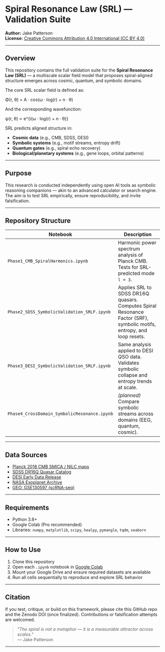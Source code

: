 

# Spiral Resonance Law (SRL) — Validation Suite

**Author:** Jake Patterson  
**License:** [Creative Commons Attribution 4.0 International (CC BY 4.0)](https://creativecommons.org/licenses/by/4.0/)  

---

## Overview

This repository contains the full validation suite for the **Spiral Resonance Law (SRL)** — a multiscale scalar field model that proposes spiral-aligned structure emerges across cosmic, quantum, and symbolic domains.

The core SRL scalar field is defined as:

Φ(r, θ) = A · cos(ω · log(r) + n · θ)

And the corresponding wavefunction:

ψ(r, θ) ∝ e^{i(ω · log(r) + n · θ)}

SRL predicts aligned structure in:
- **Cosmic data** (e.g., CMB, SDSS, DESI)
- **Symbolic systems** (e.g., motif streams, entropy drift)
- **Quantum gates** (e.g., spiral echo recovery)
- **Biological/planetary systems** (e.g., gene loops, orbital patterns)

---

## Purpose

This research is conducted independently using open AI tools as symbolic reasoning companions — akin to an advanced calculator or search engine. The aim is to test SRL empirically, ensure reproducibility, and invite falsification.

---

## Repository Structure

| Notebook | Description |
|----------|-------------|
| `Phase1_CMB_SpiralHarmonics.ipynb` | Harmonic power spectrum analysis of Planck CMB. Tests for SRL-predicted mode `l = 3`. |
| `Phase2_SDSS_SymbolicValidation_SRLF.ipynb` | Applies SRL to SDSS DR16Q quasars. Computes Spiral Resonance Factor (SRF), symbolic motifs, entropy, and loop resets. |
| `Phase3_DESI_SymbolicValidation_SRLF.ipynb` | Same analysis applied to DESI QSO data. Validates symbolic collapse and entropy trends at scale. |
| `Phase4_CrossDomain_SymbolicResonance.ipynb` | *(planned)* Compare symbolic streams across domains (EEG, quantum, cosmic). |

---

## Data Sources

- [Planck 2018 CMB SMICA / NILC maps](https://pla.esac.esa.int)
- [SDSS DR16Q Quasar Catalog](https://www.sdss.org/dr16)
- [DESI Early Data Release](https://www.desi.lbl.gov)
- [NASA Exoplanet Archive](https://exoplanetarchive.ipac.caltech.edu)
- [GEO: GSE130597 (scRNA-seq)](https://www.ncbi.nlm.nih.gov/geo/query/acc.cgi?acc=GSE130597)

---

## Requirements

- Python 3.8+
- Google Colab (Pro recommended)
- Libraries: `numpy`, `matplotlib`, `scipy`, `healpy`, `pymangle`, `tqdm`, `seaborn`

---

## How to Use

1. Clone this repository
2. Open each `.ipynb` notebook in [Google Colab](https://colab.research.google.com)
3. Mount your Google Drive and ensure required datasets are available
4. Run all cells sequentially to reproduce and explore SRL behavior

---

## Citation

If you test, critique, or build on this framework, please cite this GitHub repo and the Zenodo DOI (once finalized). Contributions or falsification attempts are welcomed.

> *"The spiral is not a metaphor — it is a measurable attractor across scales."*  
> — Jake Patterson

---
